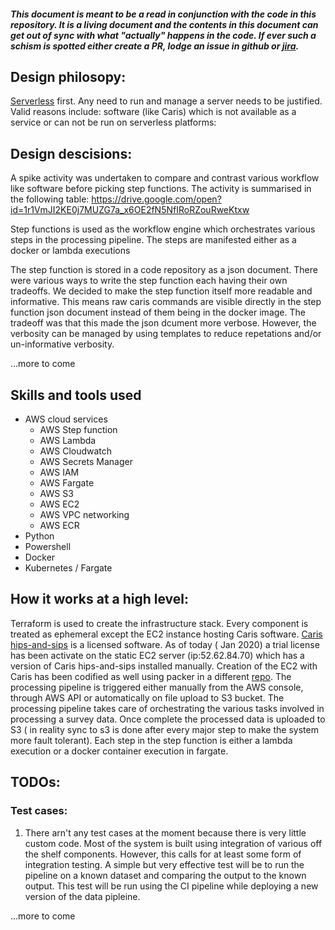 ##### _This document is meant to be a read in conjunction with the code in this repository. It is a living document and the contents in this document can get out of sync with what "actually" happens in the code. If ever such a schism is spotted either create a PR, lodge an issue in github or [jira](https://gajira.atlassian.net/jira/software/projects/NGA/boards/520)._

## Design philosopy:

[Serverless](https://serverless.com/learn/manifesto/) first. Any need to run and manage a server needs to be justified. Valid reasons include: software (like Caris) which is not available as a service or can not be run on serverless platforms:

## Design descisions:
A spike activity was undertaken to compare and contrast various workflow like software before picking step functions. The activity is summarised in the following table: https://drive.google.com/open?id=1r1VmJI2KE0j7MUZG7a_x6OE2fN5NfIRoRZouRweKtxw

Step functions is used as the workflow engine which orchestrates various steps in the processing pipeline. The steps are manifested either as a docker or lambda executions

The step function is stored in a code repository as a json document. There were various ways to write the step function each having their own tradeoffs. We decided to make the step function itself more readable and informative. This means raw caris commands are visible directly in the step function json document instead of them being in the docker image. The tradeoff was that this made the json dcument more verbose. However, the verbosity can be managed by using templates to reduce repetations and/or un-informative verbosity. 

...more to come

## Skills and tools used
* AWS cloud services
  * AWS Step function
  * AWS Lambda
  * AWS Cloudwatch
  * AWS Secrets Manager
  * AWS IAM
  * AWS Fargate
  * AWS S3
  * AWS EC2
  * AWS VPC networking
  * AWS ECR
* Python
* Powershell
* Docker
* Kubernetes / Fargate

## How it works at a high level:
Terraform is used to create the infrastructure stack. Every component is treated as ephemeral except the EC2 instance hosting Caris software. [Caris hips-and-sips](https://www.teledynecaris.com/en/products/hips-and-sips/) is a licensed software. As of today ( Jan 2020) a trial license has been activate on the static EC2 server (ip:52.62.84.70) which has a version of Caris hips-and-sips installed manually. Creation of the EC2 with Caris has been codified as well using packer in a different [repo](https://github.com/GeoscienceAustralia/ausseabed-caris-ami).
The processing pipeline is triggered either manually from the AWS console, through AWS API or automatically on file upload to S3 bucket. The processing pipeline takes care of orchestrating the various tasks involved in processing a survey data. Once complete the processed data is uploaded to S3 ( in reality sync to s3 is done after every major step to make the system more fault tolerant).
Each step in the step function is either a lambda execution or a docker container execution in fargate.


## TODOs:
### Test cases:
1. There arn't any test cases at the moment because there is very little custom code. Most of the system is built using integration of various off the shelf components. However, this calls for at least some form of integration testing. A simple but very effective test will be to run the pipeline on a known dataset and comparing the output to the known output. This test will be run using the CI pipeline while deploying a new version of the data pipleine.

...more to come
   
